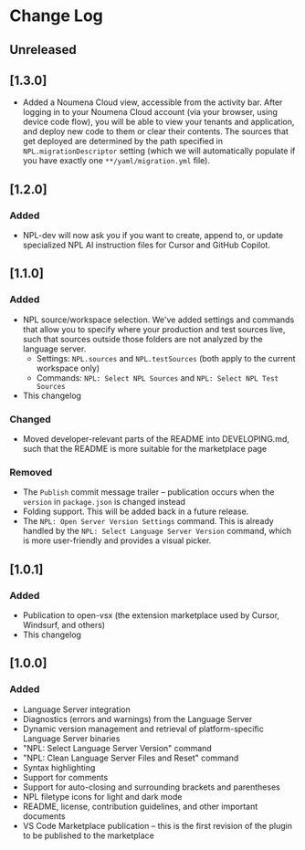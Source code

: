 # Change Log

<!-- All notable changes to the NPL-Dev for VS Code extension will be documented in this file.

The format is based on [Keep a Changelog](https://keepachangelog.com/en/1.1.0/). -->

## Unreleased

[//]: # "Add stuff here"

## [1.3.0]

- Added a Noumena Cloud view, accessible from the activity bar. After logging in to your Noumena Cloud account (via your
  browser, using device code flow), you will be able to view your tenants and application, and deploy new code to them
  or clear their contents. The sources that get deployed are determined by the path specified in
  `NPL.migrationDescriptor` setting (which we will automatically populate if you have exactly one
  `**/yaml/migration.yml` file).

## [1.2.0]

### Added

- NPL-dev will now ask you if you want to create, append to, or update specialized NPL AI instruction files for Cursor
  and GitHub Copilot.

## [1.1.0]

### Added

- NPL source/workspace selection. We've added settings and commands that allow you to specify where your production and
  test sources live, such that sources outside those folders are not analyzed by the language server.
  - Settings: `NPL.sources` and `NPL.testSources` (both apply to the current workspace only)
  - Commands: `NPL: Select NPL Sources` and `NPL: Select NPL Test Sources`
- This changelog

### Changed

- Moved developer-relevant parts of the README into DEVELOPING.md, such that the README is more suitable for the
  marketplace page

### Removed

- The `Publish` commit message trailer – publication occurs when the `version` in `package.json` is changed instead
- Folding support. This will be added back in a future release.
- The `NPL: Open Server Version Settings` command. This is already handled by the `NPL: Select Language Server Version`
  command, which is more user-friendly and provides a visual picker.

## [1.0.1]

### Added

- Publication to open-vsx (the extension marketplace used by Cursor, Windsurf, and others)
- This changelog

## [1.0.0]

### Added

- Language Server integration
- Diagnostics (errors and warnings) from the Language Server
- Dynamic version management and retrieval of platform-specific Language Server binaries
- "NPL: Select Language Server Version" command
- "NPL: Clean Language Server Files and Reset" command
- Syntax highlighting
- Support for comments
- Support for auto-closing and surrounding brackets and parentheses
- NPL filetype icons for light and dark mode
- README, license, contribution guidelines, and other important documents
- VS Code Marketplace publication – this is the first revision of the plugin to be published to the marketplace
